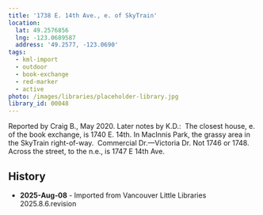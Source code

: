```yaml
---
title: '1738 E. 14th Ave., e. of SkyTrain'
location:
  lat: 49.2576856
  lng: -123.0689587
  address: '49.2577, -123.0690'
tags:
  - kml-import
  - outdoor
  - book-exchange
  - red-marker
  - active
photo: /images/libraries/placeholder-library.jpg
library_id: 00048
---
```

Reported by Craig B., May 2020.
Later notes by K.D.:  The closest house, e. of the book exchange, is 1740 E. 14th.
In MacInnis Park, the grassy area in the SkyTrain right-of-way.  Commercial Dr.—Victoria Dr.
Not 1746 or 1748.  
Across the street, to the n.e., is 1747 E 14th Ave.

## History
- **2025-Aug-08** - Imported from Vancouver Little Libraries 2025.8.6.revision
